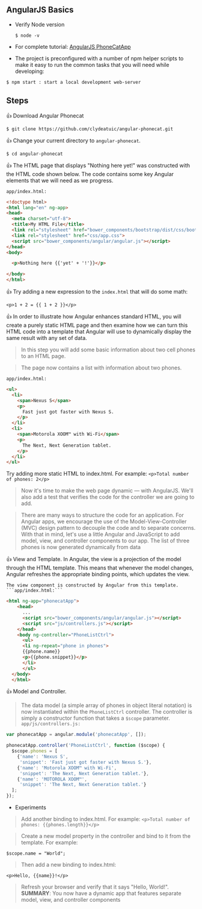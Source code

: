 ## AngularJS Basics
* Verify Node version
  ```
  $ node -v
  ```
* For complete tutorial: [AngularJS PhoneCatApp](https://code.angularjs.org/1.2.28/docs/tutorial)

* The project is preconfigured with a number of npm helper scripts to make it easy to run the common tasks that you will need while developing:

```$ npm start : start a local development web-server```
## Steps
:+1: Download Angular Phonecat
```
$ git clone https://github.com/clydeatuic/angular-phonecat.git
```
:+1: Change your current directory to ```angular-phonecat```.
```
$ cd angular-phonecat
```
:+1: The HTML page that displays "Nothing here yet!" was constructed with the HTML code shown below. The code contains some key Angular elements that we will need as we progress.

```app/index.html:```
``` html
<!doctype html>
<html lang="en" ng-app>
<head>
  <meta charset="utf-8">
  <title>My HTML File</title>
  <link rel="stylesheet" href="bower_components/bootstrap/dist/css/bootstrap.css">
  <link rel="stylesheet" href="css/app.css">
  <script src="bower_components/angular/angular.js"></script>
</head>
<body>

  <p>Nothing here {{'yet' + '!'}}</p>

</body>
</html>
```
:+1: Try adding a new expression to the ```index.html``` that will do some math:
```
<p>1 + 2 = {{ 1 + 2 }}</p>
```
:+1: In order to illustrate how Angular enhances standard HTML, you will create a purely static HTML page and then examine how we can turn this HTML code into a template that Angular will use to dynamically display the same result with any set of data.

>In this step you will add some basic information about two cell phones to an HTML page.

>The page now contains a list with information about two phones.
	
```app/index.html:```
``` html
<ul>
  <li>
    <span>Nexus S</span>
    <p>
      Fast just got faster with Nexus S.
    </p>
  </li>
  <li>
    <span>Motorola XOOM™ with Wi-Fi</span>
    <p>
      The Next, Next Generation tablet.
    </p>
  </li>
</ul>
```
Try adding more static HTML to index.html. For example:
```<p>Total number of phones: 2</p>```

>Now it's time to make the web page dynamic — with AngularJS. We'll also add a test that verifies the code for the controller we are going to add.

>There are many ways to structure the code for an application. For Angular apps, we encourage the use of the Model-View-Controller (MVC) design pattern to decouple the code and to separate concerns. With that in mind, let's use a little Angular and JavaScript to add model, view, and controller components to our app. The list of three phones is now generated dynamically from data

:+1: View and Template. In Angular, the view is a projection of the model through the HTML template. This means that whenever the model changes, Angular refreshes the appropriate binding points, which updates the view.

	The view component is constructed by Angular from this template. ```app/index.html:```
    
```html
<html ng-app="phonecatApp">
	<head>
      ...
      <script src="bower_components/angular/angular.js"></script>
      <script src="js/controllers.js"></script>
    </head>
    <body ng-controller="PhoneListCtrl">
      <ul>
      <li ng-repeat="phone in phones">
      {{phone.name}}
      <p>{{phone.snippet}}</p>
      </li>
      </ul>
  </body>
  </html>
```
    
:+1: Model and Controller. 
>The data model (a simple array of phones in object literal notation) is now instantiated within the ```PhoneListCtrl``` controller. The controller is simply a constructor function that takes a ```$scope``` parameter. ```app/js/controllers.js:```

``` javascript
var phonecatApp = angular.module('phonecatApp', []);

phonecatApp.controller('PhoneListCtrl', function ($scope) {
  $scope.phones = [
    {'name': 'Nexus S',
     'snippet': 'Fast just got faster with Nexus S.'},
    {'name': 'Motorola XOOM™ with Wi-Fi',
     'snippet': 'The Next, Next Generation tablet.'},
    {'name': 'MOTOROLA XOOM™',
     'snippet': 'The Next, Next Generation tablet.'}
  ];
});
```
* Experiments
>Add another binding to index.html. For example:
```<p>Total number of phones: {{phones.length}}</p>```

>Create a new model property in the controller and bind to it from the template. For example:
	
```$scope.name = "World";```

>Then add a new binding to index.html:
	
```<p>Hello, {{name}}!</p>```

>Refresh your browser and verify that it says "Hello, World!".
>__SUMMARY__: You now have a dynamic app that features separate model, view, and controller components
